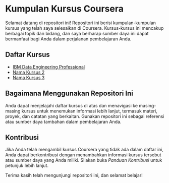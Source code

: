 # Kumpulan Kursus Coursera

Selamat datang di repositori ini! Repositori ini berisi kumpulan-kumpulan kursus yang telah saya selesaikan di Coursera. Kursus-kursus ini mencakup berbagai topik dan bidang, dan saya berharap sumber daya ini dapat bermanfaat bagi Anda dalam perjalanan pembelajaran Anda.

## Daftar Kursus

- [IBM Data Engineering Professional](https://github.com/rzladitya/Coursera/tree/main/IBM%20Data%20Engineering%20Professional)
- [Nama Kursus 2](link_ke_kursus2)
- [Nama Kursus 3](link_ke_kursus3)

## Bagaimana Menggunakan Repositori Ini

Anda dapat menjelajahi daftar kursus di atas dan menavigasi ke masing-masing kursus untuk menemukan informasi lebih lanjut, termasuk materi, proyek, dan catatan yang berkaitan. Gunakan repositori ini sebagai referensi atau sumber daya tambahan dalam pembelajaran Anda.

## Kontribusi

Jika Anda telah mengambil kursus Coursera yang tidak ada dalam daftar ini, Anda dapat berkontribusi dengan menambahkan informasi kursus tersebut atau sumber daya yang Anda miliki. Silakan buka _Panduan Kontribusi_ untuk petunjuk lebih lanjut.

Terima kasih telah mengunjungi repositori ini, dan selamat belajar!
